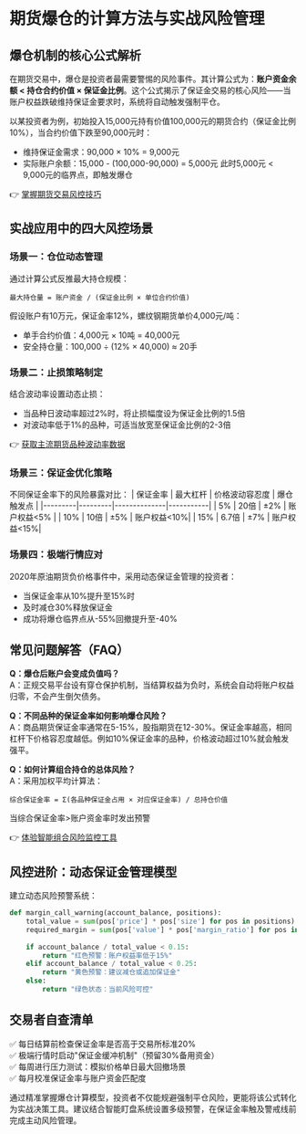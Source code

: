 # 期货爆仓的计算方法与实战风险管理

## 爆仓机制的核心公式解析

在期货交易中，爆仓是投资者最需要警惕的风险事件。其计算公式为：**账户资金余额 < 持仓合约价值 × 保证金比例**。这个公式揭示了保证金交易的核心风险——当账户权益跌破维持保证金要求时，系统将自动触发强制平仓。

以某投资者为例，初始投入15,000元持有价值100,000元的期货合约（保证金比例10%），当合约价值下跌至90,000元时：
- 维持保证金需求：90,000 × 10% = 9,000元
- 实际账户余额：15,000 - (100,000-90,000) = 5,000元
此时5,000元 < 9,000元的临界点，即触发爆仓

👉 [掌握期货交易风控技巧](https://bit.ly/okx_welcome)

## 实战应用中的四大风控场景

### 场景一：仓位动态管理
通过计算公式反推最大持仓规模：
```
最大持仓量 = 账户资金 / (保证金比例 × 单位合约价值)
```
假设账户有10万元，保证金率12%，螺纹钢期货单价4,000元/吨：
- 单手合约价值：4,000元 × 10吨 = 40,000元
- 安全持仓量：100,000 ÷ (12% × 40,000) ≈ 20手

### 场景二：止损策略制定
结合波动率设置动态止损：
- 当品种日波动率超过2%时，将止损幅度设为保证金比例的1.5倍
- 对波动率低于1%的品种，可适当放宽至保证金比例的2-3倍

👉 [获取主流期货品种波动率数据](https://bit.ly/okx_welcome)

### 场景三：保证金优化策略
不同保证金率下的风险暴露对比：
| 保证金率 | 最大杠杆 | 价格波动容忍度 | 爆仓触发点 |
|---------|---------|--------------|-----------|
| 5%      | 20倍    | ±2%          | 账户权益<5% |
| 10%     | 10倍    | ±5%          | 账户权益<10%|
| 15%     | 6.7倍   | ±7%          | 账户权益<15%|

### 场景四：极端行情应对
2020年原油期货负价格事件中，采用动态保证金管理的投资者：
- 当保证金率从10%提升至15%时
- 及时减仓30%释放保证金
- 成功将爆仓临界点从-55%回撤提升至-40%

## 常见问题解答（FAQ）

**Q：爆仓后账户会变成负值吗？**  
A：正规交易平台设有穿仓保护机制，当结算权益为负时，系统会自动将账户权益归零，不会产生倒欠债务。

**Q：不同品种的保证金率如何影响爆仓风险？**  
A：商品期货保证金率通常在5-15%，股指期货在12-30%。保证金率越高，相同杠杆下价格容忍度越低。例如10%保证金率的品种，价格波动超过10%就会触发强平。

**Q：如何计算组合持仓的总体风险？**  
A：采用加权平均计算法：
```
综合保证金率 = Σ(各品种保证金占用 × 对应保证金率) / 总持仓价值
```
当综合保证金率>账户资金率时发出预警

👉 [体验智能组合风险监控工具](https://bit.ly/okx_welcome)

## 风控进阶：动态保证金管理模型

建立动态风险预警系统：
```python
def margin_call_warning(account_balance, positions):
    total_value = sum(pos['price'] * pos['size'] for pos in positions)
    required_margin = sum(pos['value'] * pos['margin_ratio'] for pos in positions)
    
    if account_balance / total_value < 0.15:
        return "红色预警：账户权益率低于15%"
    elif account_balance / total_value < 0.25:
        return "黄色预警：建议减仓或追加保证金"
    else:
        return "绿色状态：当前风险可控"
```

## 交易者自查清单

✅ 每日结算前检查保证金率是否高于交易所标准20%  
✅ 极端行情时启动"保证金缓冲机制"（预留30%备用资金）  
✅ 每周进行压力测试：模拟价格单日最大回撤场景  
✅ 每月校准保证金率与账户资金匹配度  

通过精准掌握爆仓计算模型，投资者不仅能规避强制平仓风险，更能将该公式转化为实战决策工具。建议结合智能盯盘系统设置多级预警，在保证金率触及警戒线前完成主动风险管理。